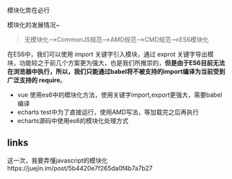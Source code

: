 模块化势在必行



模块化的发展情况~

> 无模块化-->CommonJS规范-->AMD规范-->CMD规范-->ES6模块化









在ES6中，我们可以使用 import 关键字引入模块，通过 exprot 关键字导出模块，功能较之于前几个方案更为强大，也是我们所推崇的，**但是由于ES6目前无法在浏览器中执行，所以，我们只能通过babel将不被支持的import编译为当前受到广泛支持的 require**。 



- vue 使用es6中的模块化方法，使用关键字import,export更强大，需要babel编译
- echarts test中为了直接运行，使用AMD写法，等加载完之后再执行
- echarts源码中使用es6的模块化处理方式



## links

这一次，我要弄懂javascript的模块化https://juejin.im/post/5b4420e7f265da0f4b7a7b27